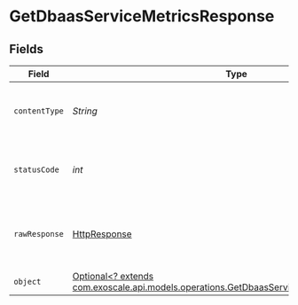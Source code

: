 # GetDbaasServiceMetricsResponse


## Fields

| Field                                                                                                                                                      | Type                                                                                                                                                       | Required                                                                                                                                                   | Description                                                                                                                                                |
| ---------------------------------------------------------------------------------------------------------------------------------------------------------- | ---------------------------------------------------------------------------------------------------------------------------------------------------------- | ---------------------------------------------------------------------------------------------------------------------------------------------------------- | ---------------------------------------------------------------------------------------------------------------------------------------------------------- |
| `contentType`                                                                                                                                              | *String*                                                                                                                                                   | :heavy_check_mark:                                                                                                                                         | HTTP response content type for this operation                                                                                                              |
| `statusCode`                                                                                                                                               | *int*                                                                                                                                                      | :heavy_check_mark:                                                                                                                                         | HTTP response status code for this operation                                                                                                               |
| `rawResponse`                                                                                                                                              | [HttpResponse<InputStream>](https://docs.oracle.com/en/java/javase/11/docs/api/java.net.http/java/net/http/HttpResponse.html)                              | :heavy_check_mark:                                                                                                                                         | Raw HTTP response; suitable for custom response parsing                                                                                                    |
| `object`                                                                                                                                                   | [Optional<? extends com.exoscale.api.models.operations.GetDbaasServiceMetricsResponseBody>](../../models/operations/GetDbaasServiceMetricsResponseBody.md) | :heavy_minus_sign:                                                                                                                                         | 200                                                                                                                                                        |